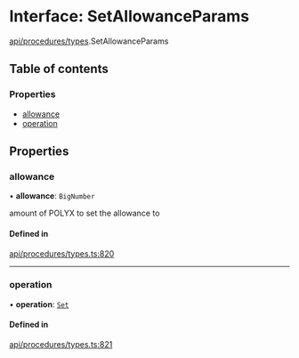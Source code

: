 # Interface: SetAllowanceParams

[api/procedures/types](../wiki/api.procedures.types).SetAllowanceParams

## Table of contents

### Properties

- [allowance](../wiki/api.procedures.types.SetAllowanceParams#allowance)
- [operation](../wiki/api.procedures.types.SetAllowanceParams#operation)

## Properties

### allowance

• **allowance**: `BigNumber`

amount of POLYX to set the allowance to

#### Defined in

[api/procedures/types.ts:820](https://github.com/PolymeshAssociation/polymesh-sdk/blob/16e8c2ca/src/api/procedures/types.ts#L820)

___

### operation

• **operation**: [`Set`](../wiki/api.procedures.types.AllowanceOperation#set)

#### Defined in

[api/procedures/types.ts:821](https://github.com/PolymeshAssociation/polymesh-sdk/blob/16e8c2ca/src/api/procedures/types.ts#L821)
